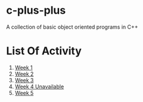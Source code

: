 # c-plus-plus
A collection of basic object oriented programs in C++

# List Of Activity
1) [Week 1](https://github.com/AhmedBaari/c-plus-plus/tree/main/week-1)
2) [Week 2](https://github.com/AhmedBaari/c-plus-plus/tree/main/week-2)
3) [Week 3](https://github.com/AhmedBaari/c-plus-plus/tree/main/week-3)
4) [Week 4 Unavailable](https://github.com/AhmedBaari/c-plus-plus/tree/main/week-4)
5) [Week 5](https://github.com/AhmedBaari/c-plus-plus/tree/main/week-5)
